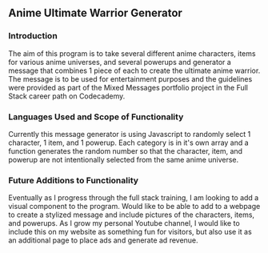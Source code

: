 ## Anime Ultimate Warrior Generator

### Introduction

The aim of this program is to take several different anime characters, items for various anime universes, and several powerups and generator a message that combines 1 piece of each to create the ultimate anime warrior. The message is to be used for entertainment purposes and the guidelines were provided as part of the Mixed Messages portfolio project in the Full Stack career path on Codecademy.

### Languages Used and Scope of Functionality

Currently this message generator is using Javascript to randomly select 1 character, 1 item, and 1 powerup. Each category is in it's own array and a function generates the random number so that the character, item, and powerup are not intentionally selected from the same anime universe.

### Future Additions to Functionality

Eventually as I progress through the full stack training, I am looking to add a visual component to the program. Would like to be able to add to a webpage to create a stylized message and include pictures of the characters, items, and powerups. As I grow my personal Youtube channel, I would like to include this on my website as something fun for visitors, but also use it as an additional page to place ads and generate ad revenue.
